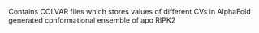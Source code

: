 Contains COLVAR files which stores values of different CVs in AlphaFold generated conformational ensemble of apo RIPK2
